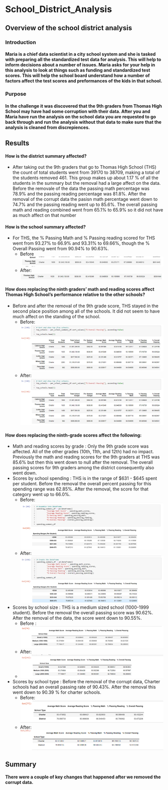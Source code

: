 # School_District_Analysis
## Overview of the school district analysis
### Introduction
#### Maria is a chief data scientist in a city school system and she is tasked with preparing all the standardized test data for analysis. This will help to inform decisions about a number of issues. Maria asks for your help in this analysis to look at things such as funding and standardized test scores. This will help the school board understand how a number of factors affect the test scores and preformances of the kids in that school.
### Purpose
#### In the challenge it was discovered that the 9th graders from Thomas High School may have had some corruption with their data. After you and Maria have run the analysis on the school data you are requested to go back through and run the analysis without that data to  make sure that the analysis is cleaned from discrepiences.
## Results
#### How is the district summary affected?
* After taking out the 9th graders that go to Thomas High School (THS) the count of total students went from 39170 to 38709, making a total of the students removed 461. This group makes up about 1.17 % of all the students in the summary but the removal had a large affect on the data. Before the removale of the data the passing math percentage was 78.9% and the passing reading percentage was 81.8%. After the removal of the corrupt data the pasisn math percentage went down to 74.7% and the passing reading went up to 85.6%. The overall passing math and reading combined went from 65.1% to 65.9% so it did not have as much affect on that number
#### How is the school summary affected?
* For THS, the % Passing Math and % Passing reading scored for THS went from 93.27% to 66.9% and 93.31% to 69.66%, though the % Overall Passing went from 90.94% to 90.63%.
  * Before
  ![school before](https://github.com/allisonorourke-ufGfGy/School_District_Analysis/blob/main/Images/THS%20summary%20before.png)
  * After:
  ![school after](https://github.com/allisonorourke-ufGfGy/School_District_Analysis/blob/main/Images/THS%20summary%20after.png)
#### How does replacing the ninth graders’ math and reading scores affect Thomas High School’s performance relative to the other schools?
* Before and after the removal of the 9th grade score, THS stayed in the second place position among all of the schools. It did not seem to have much affect on the standing of the school.
  * Before:
  ![standing before](https://github.com/allisonorourke-ufGfGy/School_District_Analysis/blob/main/Images/School%20standing%20after.png)
  * After:
  ![standing after](https://github.com/allisonorourke-ufGfGy/School_District_Analysis/blob/main/Images/School%20standing%20after.png)
  
#### How does replacing the ninth-grade scores affect the following:
* Math and reading scores by grade : Only the 9th grade score was affected. All of the other grades (10th, 11th, and 12th) had no impact. Previously the math and reading scores for the 9th graders at THS was 85.6% but then this went down to null after the removal. The overall passing scores for 9th graders among the district consequently also went down.
* Scores by school spending : THS is in the range of $631 - $645 spent per student. Before the removal the overall percent passing for this spending range was 62.85%. After the removal, the score for that category went up to 66.0%.
  * Before:
  ![spending before](https://github.com/allisonorourke-ufGfGy/School_District_Analysis/blob/main/Images/spending%20before.png)
  * After:
  ![Spending after](https://github.com/allisonorourke-ufGfGy/School_District_Analysis/blob/main/Images/spending%20after.png)
* Scores by school size : THS is a medium sized school (1000-1999 student). Before the removal the overall passing score was 90.62%. After the removal of the data, the score went down to 90.55%.
  * Before :
  ![Size Before](https://github.com/allisonorourke-ufGfGy/School_District_Analysis/blob/main/Images/size%20before.png)
  * After:
  * ![Size After](https://github.com/allisonorourke-ufGfGy/School_District_Analysis/blob/main/Images/size%20after.png)
* Scores by school type : Before the removal of the corrupt data, Charter schools had an overall passing rate of 90.43%. After the removal this went down to 90.39 % for charter schools. 
  * Before:
  ![type before](https://github.com/allisonorourke-ufGfGy/School_District_Analysis/blob/main/Images/type%20before.png)
  * After:
  ![type after](https://github.com/allisonorourke-ufGfGy/School_District_Analysis/blob/main/Images/type%20after.png)
## Summary
#### There were a couple of key changes that happened after we removed the corrupt data.
